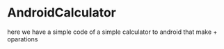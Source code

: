 # AndroidCalculator
here we have a simple code of a simple calculator to android that make + oparations
